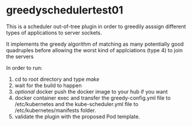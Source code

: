 # greedyschedulertest01

This is a scheduler out-of-tree plugin in order to greedily asssign different types of applications to server sockets.

It implements the greedy algorithm of matching as many potentially good quadruples before allowing the worst kind of applciations (type 4) to join the servers

In order to run:

   1. cd to root directory and type *make*
   2. wait for the build to happen
   3. *optional* docker push the docker image to your hub if you want
   4. docker container exec and transfer the greedy-config.yml file to /etc/kubernetes and the kube-scheduler.yml file to /etc/kubernetes/manifests folder.
   5. validate the plugin with the proposed Pod template.

